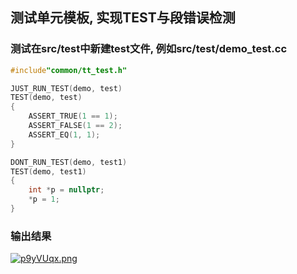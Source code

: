 ## 测试单元模板, 实现TEST与段错误检测

### 测试在src/test中新建test文件, 例如src/test/demo_test.cc

```c++
#include"common/tt_test.h"

JUST_RUN_TEST(demo, test)
TEST(demo, test)
{
    ASSERT_TRUE(1 == 1);
    ASSERT_FALSE(1 == 2);
    ASSERT_EQ(1, 1);
}

DONT_RUN_TEST(demo, test1)
TEST(demo, test1)
{
    int *p = nullptr;
    *p = 1;
}
```

### 输出结果

[![p9yVUqx.png](https://s1.ax1x.com/2023/05/12/p9yVUqx.png)](https://imgse.com/i/p9yVUqx)
